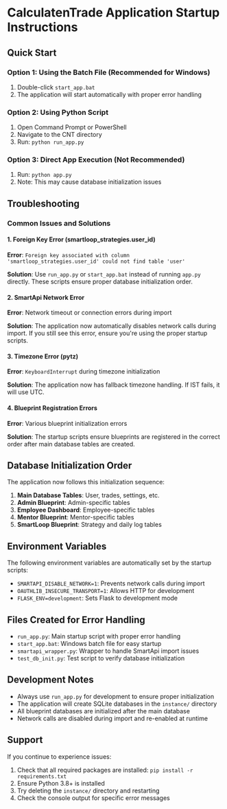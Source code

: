 # CalculatenTrade Application Startup Instructions

## Quick Start

### Option 1: Using the Batch File (Recommended for Windows)
1. Double-click `start_app.bat`
2. The application will start automatically with proper error handling

### Option 2: Using Python Script
1. Open Command Prompt or PowerShell
2. Navigate to the CNT directory
3. Run: `python run_app.py`

### Option 3: Direct App Execution (Not Recommended)
1. Run: `python app.py`
2. Note: This may cause database initialization issues

## Troubleshooting

### Common Issues and Solutions

#### 1. Foreign Key Error (smartloop_strategies.user_id)
**Error**: `Foreign key associated with column 'smartloop_strategies.user_id' could not find table 'user'`

**Solution**: Use `run_app.py` or `start_app.bat` instead of running `app.py` directly. These scripts ensure proper database initialization order.

#### 2. SmartApi Network Error
**Error**: Network timeout or connection errors during import

**Solution**: The application now automatically disables network calls during import. If you still see this error, ensure you're using the proper startup scripts.

#### 3. Timezone Error (pytz)
**Error**: `KeyboardInterrupt` during timezone initialization

**Solution**: The application now has fallback timezone handling. If IST fails, it will use UTC.

#### 4. Blueprint Registration Errors
**Error**: Various blueprint initialization errors

**Solution**: The startup scripts ensure blueprints are registered in the correct order after main database tables are created.

## Database Initialization Order

The application now follows this initialization sequence:

1. **Main Database Tables**: User, trades, settings, etc.
2. **Admin Blueprint**: Admin-specific tables
3. **Employee Dashboard**: Employee-specific tables  
4. **Mentor Blueprint**: Mentor-specific tables
5. **SmartLoop Blueprint**: Strategy and daily log tables

## Environment Variables

The following environment variables are automatically set by the startup scripts:

- `SMARTAPI_DISABLE_NETWORK=1`: Prevents network calls during import
- `OAUTHLIB_INSECURE_TRANSPORT=1`: Allows HTTP for development
- `FLASK_ENV=development`: Sets Flask to development mode

## Files Created for Error Handling

- `run_app.py`: Main startup script with proper error handling
- `start_app.bat`: Windows batch file for easy startup
- `smartapi_wrapper.py`: Wrapper to handle SmartApi import issues
- `test_db_init.py`: Test script to verify database initialization

## Development Notes

- Always use `run_app.py` for development to ensure proper initialization
- The application will create SQLite databases in the `instance/` directory
- All blueprint databases are initialized after the main database
- Network calls are disabled during import and re-enabled at runtime

## Support

If you continue to experience issues:

1. Check that all required packages are installed: `pip install -r requirements.txt`
2. Ensure Python 3.8+ is installed
3. Try deleting the `instance/` directory and restarting
4. Check the console output for specific error messages